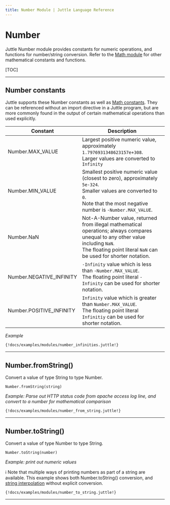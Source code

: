 ```yaml
---
title: Number Module | Juttle Language Reference
---
```


# Number

Juttle Number module provides constants for numeric operations, and functions for number/string conversion. Refer to the [Math module](../modules/math.md) for other mathematical constants and functions.

[TOC]

***

## Number constants

Juttle supports these Number constants as well as [Math constants](../modules/math.md#math-constants). They can be referenced without an import directive in a Juttle program, but are more commonly found in the output of certain mathematical operations than used explicitly.

Constant    |  Description
----------- | ------------
Number.MAX_VALUE | Largest positive numeric value, approximately `1.7976931348623157e+308`. <br>Larger values are converted to `Infinity`
Number.MIN_VALUE | Smallest positive numeric value (closest to zero), approximately `5e-324`. <br>Smaller values are converted to `0`.<br>Note that the most negative number is `-Number.MAX_VALUE`.
Number.NaN       | Not-A-Number value, returned from illegal mathematical operations; always compares unequal to any other value including `NaN`. <br>The floating point literal `NaN` can be used for shorter notation.
Number.NEGATIVE_INFINITY | `-Infinity` value which is less than `-Number.MAX_VALUE`. <br>The floating point literal `-Infinity` can be used for shorter notation.
Number.POSITIVE_INFINITY | `Infinity` value which is greater than `Number.MAX_VALUE`. <br>The floating point literal `Infinitiy` can be used for shorter notation.

_Example_

```
{!docs/examples/modules/number_infinities.juttle!}
```

***

## Number.fromString()

Convert a value of type String to type Number.

``` 
Number.fromString(string)
```

_Example: Parse out HTTP status code from apache access log line, and convert to a number for mathematical comparison_

```
{!docs/examples/modules/number_from_string.juttle!}
```

***

## Number.toString()

Convert a value of type Number to type String.

``` 
Number.toString(number)
```

_Example: print out numeric values_

:information_source: Note that multiple ways of printing numbers as part of a string are available. This example shows both Number.toString() conversion, and [string interpolation](../modules/string.md#string-interpolation) without explicit conversion.

```
{!docs/examples/modules/number_to_string.juttle!}
```

***
